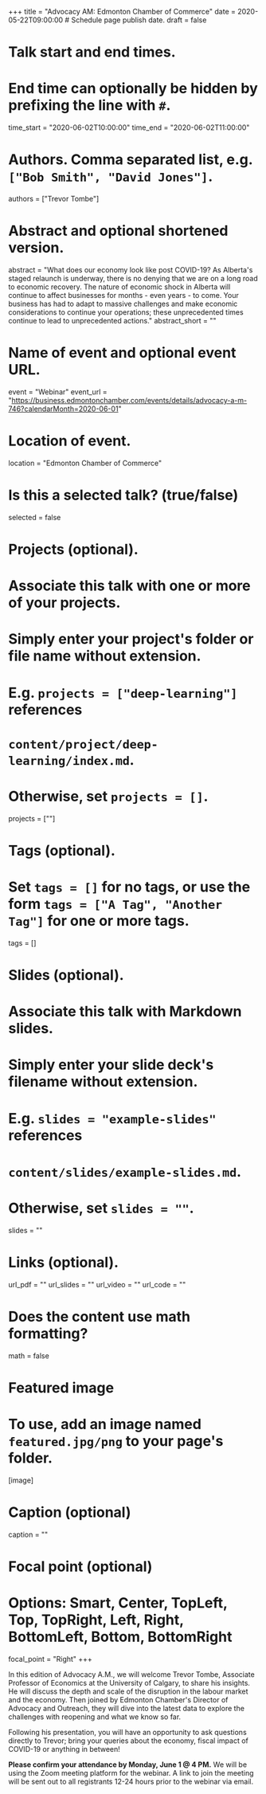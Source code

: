 +++
title = "Advocacy AM: Edmonton Chamber of Commerce"
date = 2020-05-22T09:00:00  # Schedule page publish date.
draft = false

# Talk start and end times.
#   End time can optionally be hidden by prefixing the line with `#`.
time_start = "2020-06-02T10:00:00"
time_end = "2020-06-02T11:00:00"

# Authors. Comma separated list, e.g. `["Bob Smith", "David Jones"]`.
authors = ["Trevor Tombe"]

# Abstract and optional shortened version.
abstract = "What does our economy look like post COVID-19? As Alberta's staged relaunch is underway, there is no denying that we are on a long road to economic recovery. The nature of economic shock in Alberta will continue to affect businesses for months - even years - to come. Your business has had to adapt to massive challenges and make economic considerations to continue your operations; these unprecedented times continue to lead to unprecedented actions."
abstract_short = ""

# Name of event and optional event URL.
event = "Webinar"
event_url = "https://business.edmontonchamber.com/events/details/advocacy-a-m-746?calendarMonth=2020-06-01"

# Location of event.
location = "Edmonton Chamber of Commerce"

# Is this a selected talk? (true/false)
selected = false

# Projects (optional).
#   Associate this talk with one or more of your projects.
#   Simply enter your project's folder or file name without extension.
#   E.g. `projects = ["deep-learning"]` references 
#   `content/project/deep-learning/index.md`.
#   Otherwise, set `projects = []`.
projects = [""]

# Tags (optional).
#   Set `tags = []` for no tags, or use the form `tags = ["A Tag", "Another Tag"]` for one or more tags.
tags = []

# Slides (optional).
#   Associate this talk with Markdown slides.
#   Simply enter your slide deck's filename without extension.
#   E.g. `slides = "example-slides"` references 
#   `content/slides/example-slides.md`.
#   Otherwise, set `slides = ""`.
slides = ""

# Links (optional).
url_pdf = ""
url_slides = ""
url_video = ""
url_code = ""

# Does the content use math formatting?
math = false

# Featured image
# To use, add an image named `featured.jpg/png` to your page's folder. 
[image]
  # Caption (optional)
  caption = ""

  # Focal point (optional)
  # Options: Smart, Center, TopLeft, Top, TopRight, Left, Right, BottomLeft, Bottom, BottomRight
  focal_point = "Right"
+++

In this edition of Advocacy A.M., we will welcome Trevor Tombe, Associate Professor of Economics at the University of Calgary, to share his insights. He will discuss the depth and scale of the disruption in the labour market and the economy. Then joined by Edmonton Chamber's Director of Advocacy and Outreach, they will dive into the latest data to explore the challenges with reopening and what we know so far.

Following his presentation, you will have an opportunity to ask questions directly to Trevor; bring your queries about the economy, fiscal impact of COVID-19 or anything in between!  

**Please confirm your attendance by Monday, June 1 @ 4 PM.**
We will be using the Zoom meeting platform for the webinar. A link to join the meeting will be sent out to all registrants 12-24 hours prior to the webinar via email.
